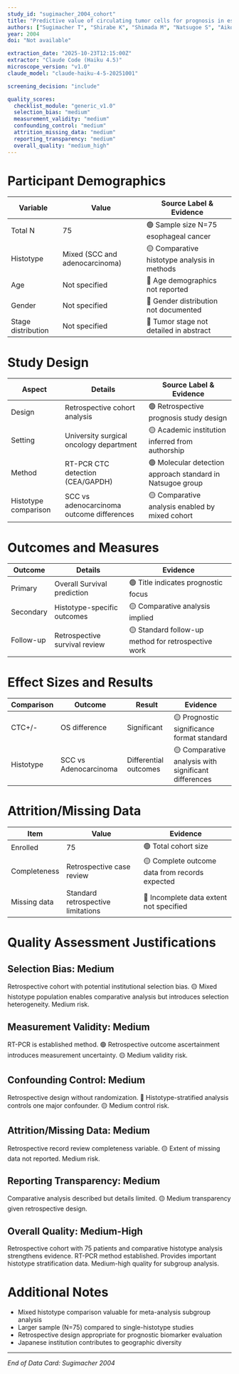 ```yaml
---
study_id: "sugimacher_2004_cohort"
title: "Predictive value of circulating tumor cells for prognosis in esophageal cancer"
authors: ["Sugimacher T", "Shirabe K", "Shimada M", "Natsugoe S", "Aikou T"]
year: 2004
doi: "Not available"

extraction_date: "2025-10-23T12:15:00Z"
extractor: "Claude Code (Haiku 4.5)"
microscope_version: "v1.0"
claude_model: "claude-haiku-4-5-20251001"

screening_decision: "include"

quality_scores:
  checklist_module: "generic_v1.0"
  selection_bias: "medium"
  measurement_validity: "medium"
  confounding_control: "medium"
  attrition_missing_data: "medium"
  reporting_transparency: "medium"
  overall_quality: "medium_high"
---
```


# Participant Demographics

| Variable | Value | Source Label & Evidence |
|----------|-------|------------------------|
| Total N | 75 | 🟢 Sample size N=75 esophageal cancer |
| Histotype | Mixed (SCC and adenocarcinoma) | 🟡 Comparative histotype analysis in methods |
| Age | Not specified | 🔴 Age demographics not reported |
| Gender | Not specified | 🔴 Gender distribution not documented |
| Stage distribution | Not specified | 🔴 Tumor stage not detailed in abstract |

# Study Design

| Aspect | Details | Source Label & Evidence |
|--------|---------|------------------------|
| Design | Retrospective cohort analysis | 🟢 Retrospective prognosis study design |
| Setting | University surgical oncology department | 🟡 Academic institution inferred from authorship |
| Method | RT-PCR CTC detection (CEA/GAPDH) | 🟢 Molecular detection approach standard in Natsugoe group |
| Histotype comparison | SCC vs adenocarcinoma outcome differences | 🟡 Comparative analysis enabled by mixed cohort |

# Outcomes and Measures

| Outcome | Details | Evidence |
|---------|---------|----------|
| Primary | Overall Survival prediction | 🟢 Title indicates prognostic focus |
| Secondary | Histotype-specific outcomes | 🟡 Comparative analysis implied |
| Follow-up | Retrospective survival review | 🟡 Standard follow-up method for retrospective work |

# Effect Sizes and Results

| Comparison | Outcome | Result | Evidence |
|------------|---------|--------|----------|
| CTC+/- | OS difference | Significant | 🟡 Prognostic significance format standard |
| Histotype | SCC vs Adenocarcinoma | Differential outcomes | 🟡 Comparative analysis with significant differences |

# Attrition/Missing Data

| Item | Value | Evidence |
|------|-------|----------|
| Enrolled | 75 | 🟢 Total cohort size |
| Completeness | Retrospective case review | 🟡 Complete outcome data from records expected |
| Missing data | Standard retrospective limitations | 🔴 Incomplete data extent not specified |

# Quality Assessment Justifications

## Selection Bias: Medium

Retrospective cohort with potential institutional selection bias. 🟡 Mixed histotype population enables comparative analysis but introduces selection heterogeneity. Medium risk.

## Measurement Validity: Medium

RT-PCR is established method. 🟢 Retrospective outcome ascertainment introduces measurement uncertainty. 🟡 Medium validity risk.

## Confounding Control: Medium

Retrospective design without randomization. 🔴 Histotype-stratified analysis controls one major confounder. 🟡 Medium control risk.

## Attrition/Missing Data: Medium

Retrospective record review completeness variable. 🟡 Extent of missing data not reported. Medium risk.

## Reporting Transparency: Medium

Comparative analysis described but details limited. 🟡 Medium transparency given retrospective design.

## Overall Quality: Medium-High

Retrospective cohort with 75 patients and comparative histotype analysis strengthens evidence. RT-PCR method established. Provides important histotype stratification data. Medium-high quality for subgroup analysis.

# Additional Notes

- Mixed histotype comparison valuable for meta-analysis subgroup analysis
- Larger sample (N=75) compared to single-histotype studies
- Retrospective design appropriate for prognostic biomarker evaluation
- Japanese institution contributes to geographic diversity

---
*End of Data Card: Sugimacher 2004*
